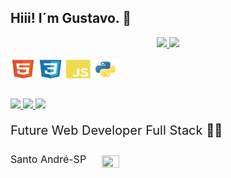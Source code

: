 <article>
<div dir="auto">
<h2>Hiii! I´m Gustavo. 👋</h2>
</div>
<div align="center" dir="auto">
<a href="https://github.com/Gustavotp443">
<img src="https://github-readme-stats.vercel.app/api?username=gustavotp443&show_icons=true&theme=tokyonight" height="180em" style="max-width:100%"/>
<img src="https://github-readme-stats.vercel.app/api/top-langs/?username=gustavotp443&layout=compact&theme=tokyonight" height="180em" style="max-width:100%"/>
</a>
</div>
<br>
<div dir="auto">
<img src="https://raw.githubusercontent.com/devicons/devicon/master/icons/html5/html5-original.svg" height="30px" width="40px">
<img src="https://raw.githubusercontent.com/devicons/devicon/master/icons/css3/css3-original.svg" height="30px" width="40px">
<img src="https://raw.githubusercontent.com/devicons/devicon/master/icons/javascript/javascript-plain.svg" height="30px" width="40px">
<img src="https://raw.githubusercontent.com/devicons/devicon/master/icons/python/python-original.svg" height="30px" width="40px">
</div>
<h2 dir="auto"></h2>
<div>
<a href="https://www.instagram.com/guustavo_007/">
<img src="https://img.shields.io/badge/Instagram-E4405F?style=for-the-badge&logo=instagram&logoColor=white">
</a>
<a href="mailto:gustavotp443@gmail.com">
<img src="https://img.shields.io/badge/Gmail-D14836?style=for-the-badge&logo=gmail&logoColor=white">
</a>
<a href="https://www.linkedin.com/in/gustavo-teixeira-pardini-0ab2641b7/">
<img src="https://img.shields.io/badge/LinkedIn-0077B5?style=for-the-badge&logo=linkedin&logoColor=white">
</a>
</div>
<div>
<p style="font-size:20px;">Future Web Developer Full Stack 🚀😎
</div>
<div>
<p style="font-size:16px;"> Santo André-SP 
<img src="https://static.webshopapp.com/shops/094414/files/055912872/brazil-flag-emoji-free-download.jpg" height="20px;" width="28px" style="position:relative; left:20px; top:8px;"/>
</div>
</article>

